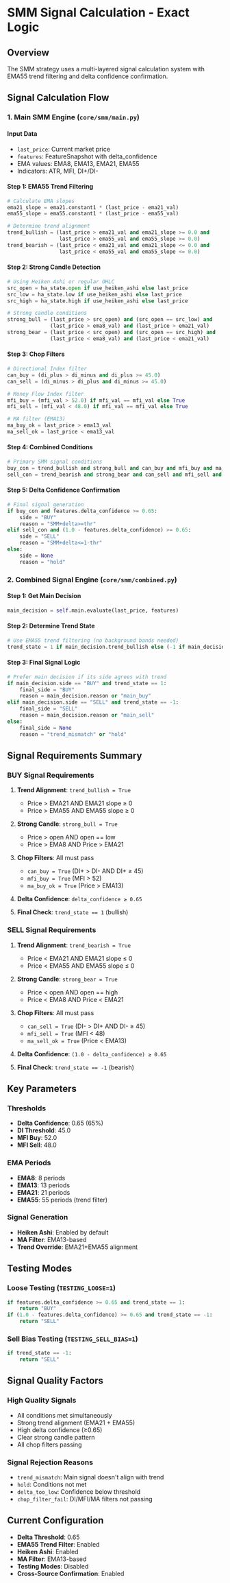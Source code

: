 # SMM Signal Calculation - Exact Logic

## Overview
The SMM strategy uses a multi-layered signal calculation system with EMA55 trend filtering and delta confidence confirmation.

## Signal Calculation Flow

### 1. Main SMM Engine (`core/smm/main.py`)

#### Input Data
- `last_price`: Current market price
- `features`: FeatureSnapshot with delta_confidence
- EMA values: EMA8, EMA13, EMA21, EMA55
- Indicators: ATR, MFI, DI+/DI-

#### Step 1: EMA55 Trend Filtering
```python
# Calculate EMA slopes
ema21_slope = ema21.constant1 * (last_price - ema21_val)
ema55_slope = ema55.constant1 * (last_price - ema55_val)

# Determine trend alignment
trend_bullish = (last_price > ema21_val and ema21_slope >= 0.0 and 
                 last_price > ema55_val and ema55_slope >= 0.0)
trend_bearish = (last_price < ema21_val and ema21_slope <= 0.0 and 
                 last_price < ema55_val and ema55_slope <= 0.0)
```

#### Step 2: Strong Candle Detection
```python
# Using Heiken Ashi or regular OHLC
src_open = ha_state.open if use_heiken_ashi else last_price
src_low = ha_state.low if use_heiken_ashi else last_price
src_high = ha_state.high if use_heiken_ashi else last_price

# Strong candle conditions
strong_bull = (last_price > src_open) and (src_open == src_low) and 
              (last_price > ema8_val) and (last_price > ema21_val)
strong_bear = (last_price < src_open) and (src_open == src_high) and 
              (last_price < ema8_val) and (last_price < ema21_val)
```

#### Step 3: Chop Filters
```python
# Directional Index filter
can_buy = (di_plus > di_minus and di_plus >= 45.0)
can_sell = (di_minus > di_plus and di_minus >= 45.0)

# Money Flow Index filter
mfi_buy = (mfi_val > 52.0) if mfi_val == mfi_val else True
mfi_sell = (mfi_val < 48.0) if mfi_val == mfi_val else True

# MA filter (EMA13)
ma_buy_ok = last_price > ema13_val
ma_sell_ok = last_price < ema13_val
```

#### Step 4: Combined Conditions
```python
# Primary SMM signal conditions
buy_con = trend_bullish and strong_bull and can_buy and mfi_buy and ma_buy_ok
sell_con = trend_bearish and strong_bear and can_sell and mfi_sell and ma_sell_ok
```

#### Step 5: Delta Confidence Confirmation
```python
# Final signal generation
if buy_con and features.delta_confidence >= 0.65:
    side = "BUY"
    reason = "SMM+delta>=thr"
elif sell_con and (1.0 - features.delta_confidence) >= 0.65:
    side = "SELL"
    reason = "SMM+delta<=1-thr"
else:
    side = None
    reason = "hold"
```

### 2. Combined Signal Engine (`core/smm/combined.py`)

#### Step 1: Get Main Decision
```python
main_decision = self.main.evaluate(last_price, features)
```

#### Step 2: Determine Trend State
```python
# Use EMA55 trend filtering (no background bands needed)
trend_state = 1 if main_decision.trend_bullish else (-1 if main_decision.trend_bearish else 0)
```

#### Step 3: Final Signal Logic
```python
# Prefer main decision if its side agrees with trend
if main_decision.side == "BUY" and trend_state == 1:
    final_side = "BUY"
    reason = main_decision.reason or "main_buy"
elif main_decision.side == "SELL" and trend_state == -1:
    final_side = "SELL"
    reason = main_decision.reason or "main_sell"
else:
    final_side = None
    reason = "trend_mismatch" or "hold"
```

## Signal Requirements Summary

### BUY Signal Requirements
1. **Trend Alignment**: `trend_bullish = True`
   - Price > EMA21 AND EMA21 slope ≥ 0
   - Price > EMA55 AND EMA55 slope ≥ 0

2. **Strong Candle**: `strong_bull = True`
   - Price > open AND open == low
   - Price > EMA8 AND Price > EMA21

3. **Chop Filters**: All must pass
   - `can_buy = True` (DI+ > DI- AND DI+ ≥ 45)
   - `mfi_buy = True` (MFI > 52)
   - `ma_buy_ok = True` (Price > EMA13)

4. **Delta Confidence**: `delta_confidence ≥ 0.65`

5. **Final Check**: `trend_state == 1` (bullish)

### SELL Signal Requirements
1. **Trend Alignment**: `trend_bearish = True`
   - Price < EMA21 AND EMA21 slope ≤ 0
   - Price < EMA55 AND EMA55 slope ≤ 0

2. **Strong Candle**: `strong_bear = True`
   - Price < open AND open == high
   - Price < EMA8 AND Price < EMA21

3. **Chop Filters**: All must pass
   - `can_sell = True` (DI- > DI+ AND DI- ≥ 45)
   - `mfi_sell = True` (MFI < 48)
   - `ma_sell_ok = True` (Price < EMA13)

4. **Delta Confidence**: `(1.0 - delta_confidence) ≥ 0.65`

5. **Final Check**: `trend_state == -1` (bearish)

## Key Parameters

### Thresholds
- **Delta Confidence**: 0.65 (65%)
- **DI Threshold**: 45.0
- **MFI Buy**: 52.0
- **MFI Sell**: 48.0

### EMA Periods
- **EMA8**: 8 periods
- **EMA13**: 13 periods  
- **EMA21**: 21 periods
- **EMA55**: 55 periods (trend filter)

### Signal Generation
- **Heiken Ashi**: Enabled by default
- **MA Filter**: EMA13-based
- **Trend Override**: EMA21+EMA55 alignment

## Testing Modes

### Loose Testing (`TESTING_LOOSE=1`)
```python
if features.delta_confidence >= 0.65 and trend_state == 1:
    return "BUY"
if (1.0 - features.delta_confidence) >= 0.65 and trend_state == -1:
    return "SELL"
```

### Sell Bias Testing (`TESTING_SELL_BIAS=1`)
```python
if trend_state == -1:
    return "SELL"
```

## Signal Quality Factors

### High Quality Signals
- All conditions met simultaneously
- Strong trend alignment (EMA21 + EMA55)
- High delta confidence (≥0.65)
- Clear strong candle pattern
- All chop filters passing

### Signal Rejection Reasons
- `trend_mismatch`: Main signal doesn't align with trend
- `hold`: Conditions not met
- `delta_too_low`: Confidence below threshold
- `chop_filter_fail`: DI/MFI/MA filters not passing

## Current Configuration
- **Delta Threshold**: 0.65
- **EMA55 Trend Filter**: Enabled
- **Heiken Ashi**: Enabled
- **MA Filter**: EMA13-based
- **Testing Modes**: Disabled
- **Cross-Source Confirmation**: Enabled
